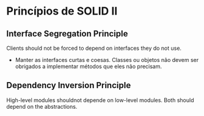 # Princípios de SOLID II

## Interface Segregation Principle

Clients should not be forced to depend on interfaces they do not use.

- Manter as interfaces curtas e coesas. Classes ou objetos não devem ser obrigados a implementar métodos que eles não precisam.

## Dependency Inversion Principle

High-level modules shouldnot depende on low-level modules. Both should depend on the abstractions.
